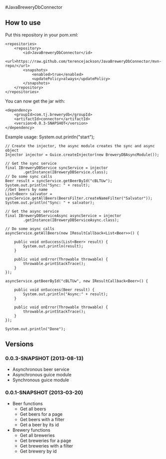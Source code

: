 #JavaBreweryDbConnector

## How to use

Put this repository in your pom.xml:

    <repositories>
    	<repository>
    		<id>JavaBreweryDbConnector</id>
    		<url>https://raw.github.com/terencejackson/JavaBreweryDbConnector/mvn-repo/</url>
    		<snapshots>
    			<enabled>true</enabled>
    			<updatePolicy>always</updatePolicy>
    		</snapshots>
    	</repository>
    </repositories>
	
You can now get the jar with:

    <dependency>
    	<groupId>com.tj.brewerydb</groupId>
    	<artifactId>connector</artifactId>
    	<version>0.0.3-SNAPSHOT</version>
    </dependency>
    
Example usage:
	System.out.println("start");
	
	// Create the injector, the async module creates the sync and async object
	Injector injector = Guice.createInjector(new BreweryDBAsyncModule());
	
	// Get the sync service
	final IBreweryDBService syncService = injector
			.getInstance(IBreweryDBService.class);
	// Do some sync calls
	Beer result = syncService.getBeerById("cBLTUw");
	System.out.println("Sync: " + result);
	//Get beers by name
	List<Beer> salvator = syncService.getAllBeers(BeersFilter.createNameFilter("Salvator"));
	System.out.println("Sync: " + salvator);
	
	// Get the async service
	final IBreweryDBServiceAsync asyncService = injector
			.getInstance(IBreweryDBServiceAsync.class);
	
	// Do some async calls
	asyncService.getAllBeers(new IResultCallback<List<Beer>>() {
	
		public void onSuccess(List<Beer> result) {
			System.out.println(result);
		}
	
		public void onError(Throwable throwable) {
			throwable.printStackTrace();
		}
	});

	asyncService.getBeerById("cBLTUw", new IResultCallback<Beer>() {

		public void onSuccess(Beer result) {
			System.out.println("Async:" + result);
		}
	
		public void onError(Throwable throwable) {
			throwable.printStackTrace();
		}
	});
	
	System.out.println("Done");
	    
## Versions
### 0.0.3-SNAPSHOT (2013-08-13)
* Asynchronous beer service
* Asynchronous guice module
* Synchronous guice module

### 0.0.1-SNAPSHOT (2013-03-20)
* Beer functions
    * Get all beers
    * Get beers for a page
    * Get beers with a filter
    * Get a beer by its id
* Brewery functions
    * Get all breweries
    * Get breweries for a page
    * Get breweries with a filter
    * Get brewery by id

